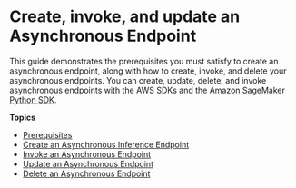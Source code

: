 # Create, invoke, and update an Asynchronous Endpoint<a name="async-inference-create-invoke-update-delete"></a>

This guide demonstrates the prerequisites you must satisfy to create an asynchronous endpoint, along with how to create, invoke, and delete your asynchronous endpoints\. You can create, update, delete, and invoke asynchronous endpoints with the AWS SDKs and the [Amazon SageMaker Python SDK](https://sagemaker.readthedocs.io/en/stable/overview.html#sagemaker-asynchronous-inference)\.

**Topics**
+ [Prerequisites](async-inference-create-endpoint-prerequisites.md)
+ [Create an Asynchronous Inference Endpoint](async-inference-create-endpoint.md)
+ [Invoke an Asynchronous Endpoint](async-inference-invoke-endpoint.md)
+ [Update an Asynchronous Endpoint](async-inference-update-endpoint.md)
+ [Delete an Asynchronous Endpoint](async-inference-delete-endpoint.md)